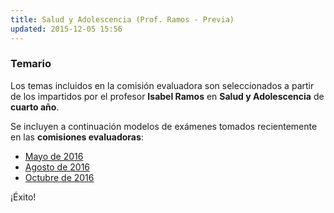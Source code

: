 ```yaml
---
title: Salud y Adolescencia (Prof. Ramos - Previa)
updated: 2015-12-05 15:56
---
```


### Temario 

Los temas incluidos en la comisión evaluadora son seleccionados a partir de los impartidos por el profesor **Isabel Ramos** en **Salud y Adolescencia** de **cuarto año**. 

Se incluyen a continuación modelos de exámenes tomados recientemente en las **comisiones evaluadoras**: 

* [Mayo de 2016](../medocs/4saad/2016_05_24_com_eva_saludyadol_ramos.pdf)
* [Agosto de 2016](../medocs/4saad/2016_08_02_com_eva_saludyadol_ramos.pdf)
* [Octubre de 2016](../medocs/4saad/2016_10_com_eva_saludyadol_ramos.pdf)

¡Éxito!
